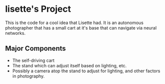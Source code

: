 # lisette's Project
This is the code for a cool idea that Lisette had. It is an autonomous photographer that has a small cart at it's base that can navigate via neural networks. 

## Major Components

- The self-driving cart
- The stand which can adjust itself based on lighting, etc.
- Possibly a camera atop the stand to adjust for lighting, and other factors in photography. 

